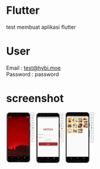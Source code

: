 # Flutter
test membuat aplikasi flutter

# User
Email : test@hybi.moe <br>
Password : password

# screenshot
<img src="https://github.com/aneent0x29a/flutter-test/blob/main/assets/ss/Screenshot_1.png" width="15%"></img> 
<img src="https://github.com/aneent0x29a/flutter-test/blob/main/assets/ss/Screenshot_2.png" width="15%"></img> 
<img src="https://github.com/aneent0x29a/flutter-test/blob/main/assets/ss/Screenshot_3.png" width="15%"></img> 
